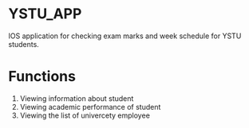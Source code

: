 # YSTU_APP
IOS application for checking exam marks and week schedule for YSTU students.

# Functions
1. Viewing information about student
2. Viewing academic performance of student
3. Viewing the list of univercety employee

